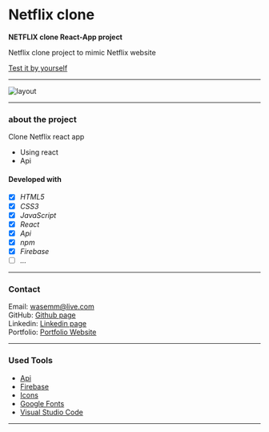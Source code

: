 # Netflix clone

**NETFLIX clone React-App project**

Netflix clone project to mimic Netflix website

[Test it by yourself](https://netflix-clone-react-proj-91d29.web.app/)

---

![layout](./public/images/readme.gif)

---

### about the project

Clone Netflix react app

- Using react
- Api

#### Developed with

- [x] _HTML5_
- [x] _CSS3_
- [x] _JavaScript_
- [x] _React_
- [x] _Api_
- [x] _npm_
- [x] _Firebase_
- [ ] _..._

---

### Contact

Email: <wasemm@live.com> <br>
GitHub: [Github page](https://github.com/altinawiwaseem)<br>
Linkedin: [Linkedin page](www.linkedin.com/in/waseem-altinawi)<br>
Portfolio: [Portfolio Website](https://altinawiwaseem.vercel.app/)

---

### Used Tools

- [Api](https://www.themoviedb.org/)
- [Firebase](https://firebase.google.com/)
- [Icons](https://react-icons.github.io/react-icons/)
- [Google Fonts](https://fonts.google.com/)
- [Visual Studio Code](https://code.visualstudio.com/)

---
